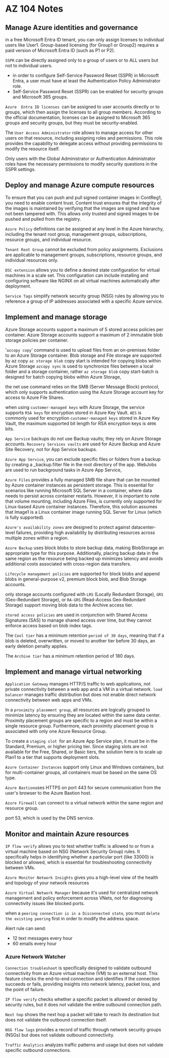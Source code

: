 # AZ 104 Notes

## Manage Azure identities and governance

in a free Microsoft Entra ID tenant, you can only assign licenses to individual users like User1. Group-based licensing (for Group1 or Group2) requires a paid version of Microsoft Entra ID (such as P1 or P2).

`SSPR` can be directly assigned only to a group of users or to ALL users but not to individual users.

- in order to configure Self-Service Password Reset (SSPR) in Microsoft Entra, a user must have at least the Authentication Policy Administrator role.
- Self-Service Password Reset (SSPR) can be enabled for security groups and Microsoft 365 groups.

`Azure  Entra ID licenses `can be assigned to user accounts directly or to groups, which then assign the licenses to all group members. According to the official documentation, licenses can be assigned to Microsoft 365 groups and security groups, but they must be security-enabled.

The `User Access Administrator` role allows to manage access for other users on that resource, including assigning roles and permissions. This role provides the capability to delegate access without providing permissions to modify the resource itself.

Only users with the Global Administrator or Authentication Administrator roles have the necessary permissions to modify security questions in the SSPR settings.

## Deploy and manage Azure compute resources

To ensure that you can push and pull signed container images in ContReg1, you need to enable content trust. Content trust ensures that the integrity of the images is maintained by verifying that the images are signed and have not been tampered with. This allows only trusted and signed images to be pushed and pulled from the registry.



`Azure Policy` definitions can be assigned at any level in the Azure hierarchy, including the tenant root group, management groups, subscriptions,  resource groups, and individual resource.

`Tenant Root Group` cannot be excluded from policy assignments. Exclusions are applicable to management groups, subscriptions, resource groups, and individual resources only.

`DSC extension` allows you to define a desired state configuration for virtual machines in a scale set. This configuration can include installing and configuring software like NGINX on all virtual machines automatically after deployment.

`Service Tags` simplify network security group (NSG) rules by allowing you to reference a group of IP addresses associated with a specific Azure service.



## Implement and manage storage

Azure Storage accounts support a maximum of 5 stored access policies per container.
Azure Storage accounts support a maximum of 2 immutable blob storage policies per container.

'`azcopy copy`' command is used to upload files from an on-premises folder to an Azure Storage container. Blob storage and File storage are supported by az copy
`az storage blob` copy start is intended for copying blobs within Azure Storage
`azcopy sync` is used to synchronize files between a local folder and a storage container, rather
`az storage blob` copy start-batch is designed for batch copying blobs within Azure Storage,

the net use command relies on the SMB (Server Message Block) protocol, which only supports authentication using the Azure Storage account key for access to Azure File Shares.

when using `customer-managed keys` with Azure Storage, the service supports `RSA keys` for encryption stored in Azure Key Vault.
`AES` is commonly used for encryption
`customer-managed keys` stored in Azure Key Vault, the maximum supported bit length for RSA encryption keys is `4096` bits.

`App Service` backups do not use Backup vaults; they rely on Azure Storage accounts.
`Recovery Services vaults` are used for Azure Backup and Azure Site Recovery, not for App Service backups.

`Azure App Service`, you can exclude specific files or folders from a backup by creating a _backup.filter file in the root directory of the app.
WebJobs are used to run background tasks in Azure App Service,

`Azure Files` provides a fully managed SMB file share that can be mounted by Azure container instances as persistent storage. This is essential for scenarios like running Microsoft SQL Server in a container, where data needs to persist across container restarts. However, it is important to note that volume mounting, including Azure Files, is currently only supported for Linux-based Azure container instances. Therefore, this solution assumes that Image1 is a Linux container image running SQL Server for Linux (which is fully supported).

`Azure's availability zones` are designed to protect against datacenter-level failures, providing high availability by distributing resources across multiple zones within a region.

`Azure Backup` uses block blobs to store backup data, making BlobStorage an appropriate type for this purpose. Additionally, placing backup data in the same region as the resource being backed up minimizes latency and avoids additional costs associated with cross-region data transfers.

`Lifecycle management policies` are supported for block blobs and append blobs in general-purpose v2, premium block blob, and Blob Storage accounts.

only storage accounts configured with `LRS` (Locally Redundant Storage), `GRS` (Geo-Redundant Storage), or `RA-GRS` (Read-Access Geo-Redundant Storage) support moving blob data to the Archive access tier.

`stored access policies` are used in conjunction with Shared Access Signatures (SAS) to manage shared access over time, but they cannot enforce access based on blob index tags.

The `Cool tier` has a minimum retention `period of 30 days`, meaning that if a blob is deleted, overwritten, or moved to another tier before 30 days, an early deletion penalty applies.

The `Archive tier` has a minimum retention period of 180 days.

## Implement and manage virtual networking

`Application Gateway` manages HTTP/S traffic to web applications, not private connectivity between a web app and a VM in a virtual network.
`load balancer` manages traffic distribution but does not enable direct network connectivity between web apps and VMs.

In a `proximity placement group`, all resources are logically grouped to minimize latency by ensuring they are located within the same data center. Proximity placement groups are specific to a region and must be within a single resource group. Furthermore, each proximity placement group is associated with only one Azure Resource Group.

To create a `staging slot `for an Azure App Service plan, it must be in the Standard, Premium, or higher pricing tier. Since staging slots are not available for the Free, Shared, or Basic tiers, the solution here is to scale up Plan1 to a tier that supports deployment slots.

`Azure Container Instances` support only Linux and Windows containers, but for multi-container groups, all containers must be based on the same OS type.

` Azure Bastion `uses HTTPS on port 443 for secure communication from the user's browser to the Azure Bastion host.

`Azure Firewall` can connect to a virtual network within the same region and resource group.

port 53, which is used by the DNS service.

## Monitor and maintain Azure resources

`IP flow verify` allows you to test whether traffic is allowed to or from a virtual machine based on NSG (Network Security Group) rules. It specifically helps in identifying whether a particular port (like 33000) is blocked or allowed, which is essential for troubleshooting connectivity between VMs.

`Azure Monitor Network Insights`  gives you a high-level view of the health and topology of your network resources

`Azure Virtual Network Manager` because it's used for centralized network management and policy enforcement across VNets, not for diagnosing connectivity issues like blocked ports.

when a `peering connection is in a Disconnected state`, you must `delete the existing peering` first in order to modify the address space.

Alert rule can send:

- 12 text messages every hour
- 60 emails every hour

### Azure Network Watcher

`Connection troubleshoot` is specifically designed to validate outbound connectivity from an Azure virtual machine (VM) to an external host. This feature checks the end-to-end connection and identifies if the connection succeeds or fails, providing insights into network latency, packet loss, and the point of failure.

`IP flow verify` checks whether a specific packet is allowed or denied by security rules, but it does not validate the entire outbound connection path.

`Next hop` shows the next hop a packet will take to reach its destination but does not validate the outbound connection itself.

`NSG flow logs` provides a record of traffic through network security groups (NSGs) but does not validate outbound connectivity.

`Traffic Analytics` analyzes traffic patterns and usage but does not validate specific outbound connections.